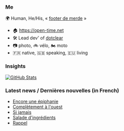 ### Me

🌍 Human, He/His, « [footer de merde](https://open-time.net/post/2013/07/17/La-veritable-histoire-du-Footer-de-merde-) » 
* 🏠 https://open-time.net 
* 🛠️ Lead dev' of [dotclear](https://git.dotclear.org/dev/dotclear)
* 📷 photo, 🚲 vélo, 🏍️ moto 
* 🇫🇷 native, 🇬🇧 speaking, 🇪🇺 living

### Insights

[![GitHub Stats](https://github-readme-stats-sigma-five.vercel.app/api?username=franck-paul)](https://github.com/franck-paul)

### Latest news / Dernières nouvelles (in French)

<!-- BLOG-POST-LIST:START -->
- [Encore une épiphanie](https://open-time.net/post/2025/06/06/Encore-une-epiphanie)
- [Complètement à l&#39;ouest](https://open-time.net/post/2025/06/05/Completement-a-l-ouest)
- [Si jamais](https://open-time.net/post/2025/06/04/Si-jamais)
- [Salade d&#39;ingrédients](https://open-time.net/post/2025/06/03/Salade-d-ingredients)
- [Rappel](https://open-time.net/post/2025/06/02/Rappel)
<!-- BLOG-POST-LIST:END -->

